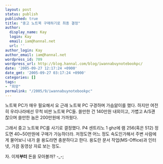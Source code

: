 ```yaml
---
layout: post
status: publish
published: true
title: "중고 노트북 구매하기로 최종 결정"
author:
  display_name: Kay
  login: Kay
  email: iam@hannal.net
  url: ''
author_login: Kay
author_email: iam@hannal.net
wordpress_id: 709
wordpress_url: http://blog.hannal.com/blog/iwannabuynotebookpc/
date: '2005-09-27 12:17:24 +0900'
date_gmt: '2005-09-27 03:17:24 +0900'
categories: []
tags:
- "희망"
permalink: "/2005/9/iwannabuynotebookpc"
---
```

<p>노트북 PC가 매우 필요해서 요 근래 노트북 PC 구경하며 가슴앓이를 했다. 하지만 여전히 우리나라에선 무척 비싼 노트북 PC들. 쓸만한 건 140만원 내외이고, 가볍고 A/S괜찮으며 쓸만한 놈은 200만원에 가까웠다.</p>
<p>그래서 중고 노트북 PC를 사기로 결정했다. P4 센트리노 1 ghz에 램 256(혹은 512) 정도면 40~50만원에 구매가 가능하더라. 저정도면 어느 정도 속도인가해서 주변 사람에게 물어보니 내가 쓸 용도라면 충분하다고 한다. 용도란 문서 작업(MS-Office)과 인터넷, 가끔 동영상 자료 보는 정도.</p>
<p>자. 이제<strong>부터</strong> 돈을 모아볼까? -_-;</p>
